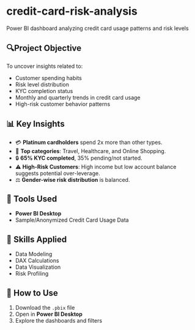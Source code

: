 # credit-card-risk-analysis
Power BI dashboard analyzing credit card usage patterns and risk levels
## 🔍Project Objective
To uncover insights related to:
- Customer spending habits
- Risk level distribution
- KYC completion status
- Monthly and quarterly trends in credit card usage
- High-risk customer behavior patterns

## 📊 Key Insights
- 💳 **Platinum cardholders** spend 2x more than other types.
- 🛫 **Top categories**: Travel, Healthcare, and Online Shopping.
- 🔒 **65% KYC completed**, 35% pending/not started.
- ⚠️ **High-Risk Customers**: High income but low account balance suggests potential over-leverage.
- ⚖️ **Gender-wise risk distribution** is balanced.

## 📌 Tools Used
- **Power BI Desktop**
- Sample/Anonymized Credit Card Usage Data

## 🧠 Skills Applied
- Data Modeling
- DAX Calculations
- Data Visualization
- Risk Profiling

## 🧰 How to Use
1. Download the `.pbix` file
2. Open in **Power BI Desktop**
3. Explore the dashboards and filters

